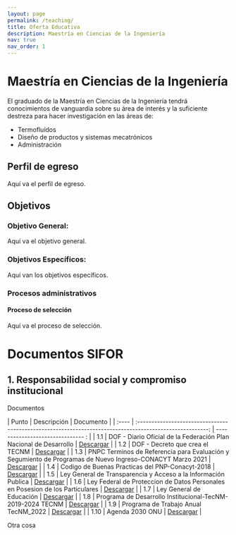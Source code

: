 ```yaml
---
layout: page
permalink: /teaching/
title: Oferta Educativa
description: Maestría en Ciencias de la Ingeniería
nav: true
nav_order: 1
---
```


# Maestría en Ciencias de la Ingeniería
El graduado de la Maestría en Ciencias de la Ingeniería tendrá conocimientos de vanguardia sobre su área de interés y la suficiente destreza para hacer investigación en las áreas de:
- Termofluídos
- Diseño de productos y sistemas mecatrónicos
- Administración

## Perfil de egreso

Aquí va el perfil de egreso.

## Objetivos

### Objetivo General:

Aquí va el objetivo general.

### Objetivos Específicos:

Aquí van los objetivos específicos.

### Procesos administrativos

#### Proceso de selección

Aquí va el proceso de selección.

# Documentos SIFOR

## 1. Responsabilidad social y compromiso institucional

Documentos

| Punto | Descripción                                                                                               | Documento                         |
| :---- | :-------------------------------------------------------------------------------------------------------: | ------------------------------- : |
| 1.1   | DOF - Diario Oficial de la Federación Plan Nacional de Desarrollo                                         | [Descargar](/assets/pdf/1-01.pdf) |
| 1.2   | DOF - Decreto que crea el TECNM                                                                           | [Descargar](/assets/pdf/1-02.pdf) |
| 1.3   | PNPC Terminos de Referencia para Evaluación y Segumiento de Programas de Nuevo Ingreso-CONACYT Marzo 2021 | [Descargar](/assets/pdf/1-03.pdf) |
| 1.4   | Codigo de Buenas Practicas del PNP-Conacyt-2018                                                           | [Descargar](/assets/pdf/1-04.pdf) |
| 1.5   | Ley General de Transparencia  y Acceso a la Información Publica                                           | [Descargar](/assets/pdf/1-05.pdf) |
| 1.6   | Ley Federal de Proteccion de Datos Personales en Posesion de los Particulares                             | [Descargar](/assets/pdf/1-06.pdf) |
| 1.7   | Ley General de Educación                                                                                  | [Descargar](/assets/pdf/1-07.pdf) |
| 1.8   | Programa de Desarrollo Institucional-TecNM-2019-2024 TECNM                                                | [Descargar](/assets/pdf/1-08.pdf) |
| 1.9   | Programa de Trabajo Anual TecNM_2022                                                                      | [Descargar](/assets/pdf/1-09.pdf) |
| 1.10  | Agenda 2030 ONU                                                                                           | [Descargar](/assets/pdf/1-10.pdf) |

Otra cosa